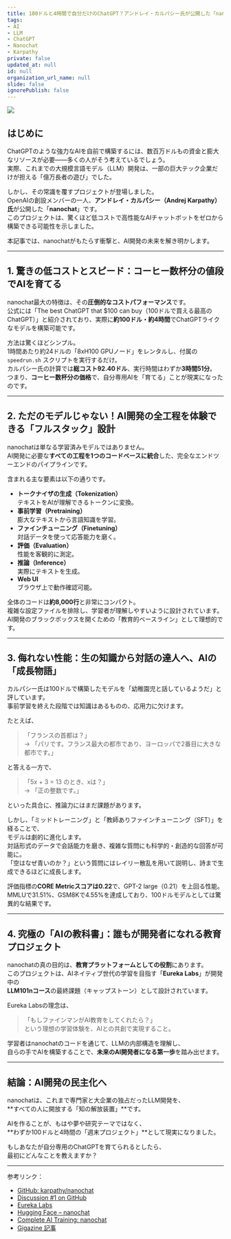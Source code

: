 ```yaml
---
title: 100ドルと4時間で自分だけのChatGPT？アンドレイ・カルパシー氏が公開した「nanochat」の衝撃
tags:
- AI
- LLM
- ChatGPT
- Nanochat
- Karpathy
private: false
updated_at: null
id: null
organization_url_name: null
slide: false
ignorePublish: false
---
```


![](https://github.com/user-attachments/assets/884df376-1efc-48ad-a640-1859921651ce)

## はじめに

ChatGPTのような強力なAIを自前で構築するには、数百万ドルもの資金と膨大なリソースが必要——多くの人がそう考えているでしょう。  
実際、これまでの大規模言語モデル（LLM）開発は、一部の巨大テック企業だけが担える「億万長者の遊び」でした。

しかし、その常識を覆すプロジェクトが登場しました。  
OpenAIの創設メンバーの一人、**アンドレイ・カルパシー（Andrej Karpathy）氏**が公開した「**nanochat**」です。  
このプロジェクトは、驚くほど低コストで高性能なAIチャットボットをゼロから構築できる可能性を示しました。

本記事では、nanochatがもたらす衝撃と、AI開発の未来を解き明かします。

---

## 1. 驚きの低コストとスピード：コーヒー数杯分の値段でAIを育てる

nanochat最大の特徴は、その**圧倒的なコストパフォーマンス**です。  
公式には「The best ChatGPT that $100 can buy（100ドルで買える最高のChatGPT）」と紹介されており、実際に**約100ドル・約4時間**でChatGPTライクなモデルを構築可能です。

方法は驚くほどシンプル。  
1時間あたり約24ドルの「8xH100 GPUノード」をレンタルし、付属の `speedrun.sh` スクリプトを実行するだけ。  
カルパシー氏の計算では**総コスト92.40ドル**、実行時間はわずか**3時間51分**。  
つまり、**コーヒー数杯分の価格**で、自分専用AIを「育てる」ことが現実になったのです。

---

## 2. ただのモデルじゃない！AI開発の全工程を体験できる「フルスタック」設計

nanochatは単なる学習済みモデルではありません。  
AI開発に必要な**すべての工程を1つのコードベースに統合**した、完全なエンドツーエンドのパイプラインです。

含まれる主な要素は以下の通りです。

- **トークナイザの生成（Tokenization）**  
  テキストをAIが理解できるトークンに変換。
- **事前学習（Pretraining）**  
  膨大なテキストから言語知識を学習。
- **ファインチューニング（Finetuning）**  
  対話データを使って応答能力を磨く。
- **評価（Evaluation）**  
  性能を客観的に測定。
- **推論（Inference）**  
  実際にテキストを生成。
- **Web UI**  
  ブラウザ上で動作確認可能。

全体のコードは**約8,000行**と非常にコンパクト。  
複雑な設定ファイルを排除し、学習者が理解しやすいように設計されています。  
AI開発のブラックボックスを開くための「教育的ベースライン」として理想的です。

---

## 3. 侮れない性能：生の知識から対話の達人へ、AIの「成長物語」

カルパシー氏は100ドルで構築したモデルを「幼稚園児と話しているようだ」と評しています。  
事前学習を終えた段階では知識はあるものの、応用力に欠けます。

たとえば、
> 「フランスの首都は？」  
> → 「パリです。フランス最大の都市であり、ヨーロッパで2番目に大きな都市です。」

と答える一方で、
> 「5x + 3 = 13 のとき、xは？」  
> → 「正の整数です。」

といった具合に、推論力にはまだ課題があります。

しかし、「ミッドトレーニング」と「教師ありファインチューニング（SFT）」を経ることで、  
モデルは劇的に進化します。  
対話形式のデータで会話能力を磨き、複雑な質問にも科学的・創造的な回答が可能に。  
「空はなぜ青いのか？」という質問にはレイリー散乱を用いて説明し、詩まで生成できるほどに成長します。

評価指標の**CORE Metricスコアは0.22**で、GPT-2 large（0.21）を上回る性能。  
MMLUで31.51%、GSM8Kで4.55%を達成しており、100ドルモデルとしては驚異的な結果です。

---

## 4. 究極の「AIの教科書」：誰もが開発者になれる教育プロジェクト

nanochatの真の目的は、**教育プラットフォームとしての役割**にあります。  
このプロジェクトは、AIネイティブ世代の学習を目指す「**Eureka Labs**」が開発中の  
**LLM101nコース**の最終課題（キャップストーン）として設計されています。

Eureka Labsの理念は、  
> 「もしファインマンがAI教育をしてくれたら？」  
という理想の学習体験を、AIとの共創で実現すること。

学習者はnanochatのコードを通じて、LLMの内部構造を理解し、  
自らの手でAIを構築することで、**未来のAI開発者になる第一歩**を踏み出せます。

---

## 結論：AI開発の民主化へ

nanochatは、これまで専門家と大企業の独占だったLLM開発を、  
**すべての人に開放する「知の解放装置」**です。

AIを作ることが、もはや夢や研究テーマではなく、  
**わずか100ドルと4時間の「週末プロジェクト」**として現実になりました。

もしあなたが自分専用のChatGPTを育てられるとしたら、  
最初にどんなことを教えますか？

---

参考リンク：

- [GitHub: karpathy/nanochat](https://github.com/karpathy/nanochat)  
- [Discussion #1 on GitHub](https://github.com/karpathy/nanochat/discussions/1)  
- [Eureka Labs](https://eurekalabs.ai/)  
- [Hugging Face – nanochat](https://huggingface.co/sdobson/nanochat)  
- [Complete AI Training: nanochat](https://completeaitraining.com/ai-tools/nanochat/)  
- [Gigazine 記事](https://gigazine.net/gsc_news/en/20251014-nanochat/)
